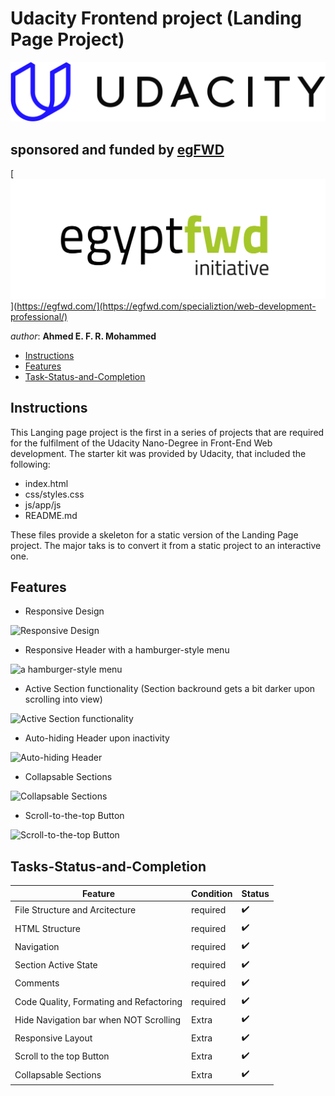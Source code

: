 # Udacity Frontend project (Landing Page Project)


[![Udacity's Logo](./assets/imgs/udacityLogo.svg)](https://www.udacity.com/)



## sponsored and funded by [egFWD](https://egfwd.com/) 

[![egFWD - Future of Work is Digital](./assets/imgs/Egypt_fwd_logo-1.png)](https://egfwd.com/](https://egfwd.com/specializtion/web-development-professional/)



*author*: **Ahmed E. F. R. Mohammed**


* [Instructions](#instructions)
* [Features](#Features)
* [Task-Status-and-Completion](#Tasks-Status-and-Completion)

## Instructions

This Langing page project is the first in a series of projects that are required for the fulfilment of the Udacity Nano-Degree in Front-End Web development. The starter kit was provided by Udacity, that included the following:

* index.html
* css/styles.css
* js/app/js
* README.md

These files provide a skeleton for a static version of the Landing Page project. The major taks is to convert it from a static project to an interactive one.

## Features

* Responsive Design

![Responsive Design](./assets/documentation/ResponsiveDesign.gif "A demo on responsive design")



* Responsive Header with a hamburger-style menu

![a hamburger-style menu](./assets/documentation/HamburgerMenu.gif "a demo on responsive header with a hamburger-style menu functionality")



* Active Section functionality (Section backround gets a bit darker upon scrolling into view)

![Active Section functionality](./assets/documentation/ActiveSection.gif "A demo on active Section functionality (Section backround gets a bit darker upon scrolling into view)")



* Auto-hiding Header upon inactivity

![Auto-hiding Header](./assets/documentation/AutoHidingHeader.gif "A demo on Auto-hiding Header upon inactivity")



* Collapsable Sections

![Collapsable Sections](./assets/documentation/CollapsableSections.gif "A demo on the implementation of Collapsable Sections functionality")



* Scroll-to-the-top Button

![Scroll-to-the-top Button](./assets/documentation/ScrollToTheTopButton.gif "A demo on the implementation of Scroll-to-the-top Buttony")



## Tasks-Status-and-Completion

|  Feature                                    |   Condition  |     Status             |
|---------------------------------------------|--------------|------------------------|
|  File Structure and Arcitecture             |   required   |  :heavy_check_mark:    |
|  HTML Structure                             |   required   |  :heavy_check_mark:    |
|  Navigation                                 |   required   |  :heavy_check_mark:    |
|  Section Active State                       |   required   |  :heavy_check_mark:    |
|  Comments                                   |   required   |  :heavy_check_mark:    |
|  Code Quality, Formating and Refactoring    |   required   |  :heavy_check_mark:    |
|  Hide Navigation bar when NOT Scrolling     |   Extra      |  :heavy_check_mark:    |
|  Responsive Layout                          |   Extra      |  :heavy_check_mark:    |
|  Scroll to the top Button                   |   Extra      |  :heavy_check_mark:    |
|  Collapsable Sections                       |   Extra      |  :heavy_check_mark:    |
